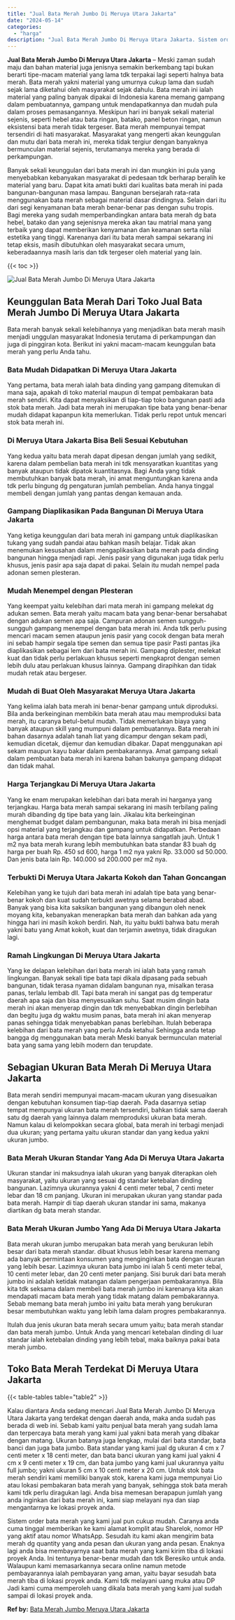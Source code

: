 ```yaml
---
title: "Jual Bata Merah Jumbo Di Meruya Utara Jakarta"
date: "2024-05-14"
categories: 
  - "harga"
description: "Jual Bata Merah Jumbo Di Meruya Utara Jakarta. Sistem order bata merah yang kami jual pun cukup mudah. Caranya anda cuma tinggal memberikan ke kami alamat ko..."
---
```


**Jual Bata Merah Jumbo Di Meruya Utara Jakarta** – Meski zaman sudah maju dan bahan material juga jenisnya semakin berkembang tapi bukan berarti tipe-macam material yang lama tdk terpakai lagi seperti halnya bata merah. Bata merah yakni material yang umurnya cukup lama dan sudah sejak lama diketahui oleh masyarakat sejak dahulu. Bata merah ini ialah material yang paling banyak dipakai di Indonesia karena memang gampang dalam pembuatannya, gampang untuk mendapatkannya dan mudah pula dalam proses pemasangannya. Meskipun hari ini banyak sekali material sejenis, seperti hebel atau bata ringan, batako, panel beton ringan, namun eksistensi bata merah tidak tergeser. Bata merah mempunyai tempat tersendiri di hati masyarakat. Masyarakat yang mengerti akan keunggulan dan mutu dari bata merah ini, mereka tidak tergiur dengan banyaknya bermunculan material sejenis, terutamanya mereka yang berada di perkampungan.

Banyak sekali keunggulan dari bata merah ini dan mungkin ini pula yang menyebabkan kebanyakan masyarakat di pedesaan tdk berharap beralih ke material yang baru. Dapat kita amati bukti dari kualitas bata merah ini pada bangunan-bangunan masa lampau. Bangunan bersejarah rata-rata menggunakan bata merah sebagai material dasar dindingnya. Selain dari itu dari segi kenyamanan bata merah benar-benar pas dengan suhu tropis. Bagi mereka yang sudah memperbandingkan antara bata merah dg bata hebel, batako dan yang sejenisnya mereka akan tau matrial mana yang terbaik yang dapat memberikan kenyamanan dan keamanan serta nilai estetika yang tinggi. Karenanya dari itu bata merah sampai sekarang ini tetap eksis, masih dibutuhkan oleh masyarakat secara umum, keberadaannya masih laris dan tdk tergeser oleh material yang lain.

{{< toc >}}

![Jual Bata Merah Jumbo Di Meruya Utara Jakarta](/images/jual-bata-merah-19.png)

## Keunggulan Bata Merah Dari Toko Jual Bata Merah Jumbo Di Meruya Utara Jakarta

Bata merah banyak sekali kelebihannya yang menjadikan bata merah masih menjadi unggulan masyarakat Indonesia terutama di perkampungan dan juga di pinggiran kota. Berikut ini yakni macam-macam keunggulan bata merah yang perlu Anda tahu.

### Bata Mudah Didapatkan Di Meruya Utara Jakarta

Yang pertama, bata merah ialah bata dinding yang gampang ditemukan di mana saja, apakah di toko material maupun di tempat pembakaran bata merah sendiri. Kita dapat menyaksikan di tiap-tiap toko bangunan pasti ada stok bata merah. Jadi bata merah ini merupakan tipe bata yang benar-benar mudah didapat kapanpun kita memerlukan. Tidak perlu repot untuk mencari stok bata merah ini.

### Di Meruya Utara Jakarta Bisa Beli Sesuai Kebutuhan

Yang kedua yaitu bata merah dapat dipesan dengan jumlah yang sedikit, karena dalam pembelian bata merah ini tdk mensyaratkan kuantitas yang banyak ataupun tidak dipatok kuantitasnya. Bagi Anda yang tidak membutuhkan banyak bata merah, ini amat menguntungkan karena anda tdk perlu bingung dg pengaturan jumlah pembelian. Anda hanya tinggal membeli dengan jumlah yang pantas dengan kemauan anda.

### Gampang Diaplikasikan Pada Bangunan Di Meruya Utara Jakarta

Yang ketiga keunggulan dari bata merah ini gampang untuk diaplikasikan tukang yang sudah pandai atau bahkan masih belajar. Tidak akan menemukan kesusahan dalam mengaplikasikan bata merah pada dinding bangunan hingga menjadi rapi. Jenis pasir yang digunakan juga tidak perlu khusus, jenis pasir apa saja dapat di pakai. Selain itu mudah nempel pada adonan semen plesteran.

### Mudah Menempel dengan Plesteran

Yang keempat yaitu kelebihan dari mata merah ini gampang melekat dg adukan semen. Bata merah yaitu macam bata yang benar-benar bersahabat dengan adukan semen apa saja. Campuran adonan semen sungguh-sungguh gampang menempel dengan bata merah ini. Anda tdk perlu pusing mencari macam semen ataupun jenis pasir yang cocok dengan bata merah ini sebab hampir segala tipe semen dan semua tipe pasir Pasti pantas jika diaplikasikan sebagai lem dari bata merah ini. Gampang diplester, melekat kuat dan tidak perlu perlakuan khusus seperti mengkaprot dengan semen lebih dulu atau perlakuan khusus lainnya. Gampang dirapihkan dan tidak mudah retak atau bergeser.

### Mudah di Buat Oleh Masyarakat Meruya Utara Jakarta

Yang kelima ialah bata merah ini benar-benar gampang untuk diproduksi. Bila anda berkeinginan membikin bata merah atau mau memproduksi bata merah, itu caranya betul-betul mudah. Tidak memerlukan biaya yang banyak ataupun skill yang mumpuni dalam pembuatannya. Bata merah ini bahan dasarnya adalah tanah liat yang dicampur dengan sekam padi, kemudian dicetak, dijemur dan kemudian dibakar. Dapat menggunakan api sekam maupun kayu bakar dalam pembakarannya. Amat gampang sekali dalam pembuatan bata merah ini karena bahan bakunya gampang didapat dan tidak mahal.

### Harga Terjangkau Di Meruya Utara Jakarta

Yang ke enam merupakan kelebihan dari bata merah ini harganya yang terjangkau. Harga bata merah sampai sekarang ini masih terbilang paling murah dibanding dg tipe bata yang lain. Jikalau kita berkeinginan menghemat budget dalam pembangunan, maka bata merah ini bisa menjadi opsi material yang terjangkau dan gampang untuk didapatkan. Perbedaan harga antara bata merah dengan tipe bata lainnya sangatlah jauh. Untuk 1 m2 nya bata merah kurang lebih membutuhkan bata standar 83 buah dg harga per buah Rp. 450 sd 600, harga 1 m2 nya yakni Rp. 33.000 sd 50.000. Dan jenis bata lain Rp. 140.000 sd 200.000 per m2 nya.

### Terbukti Di Meruya Utara Jakarta Kokoh dan Tahan Goncangan

Kelebihan yang ke tujuh dari bata merah ini adalah tipe bata yang benar-benar kokoh dan kuat sudah terbukti awetnya selama berabad abad. Banyak yang bisa kita saksikan bangunan yang dibangun oleh nenek moyang kita, kebanyakan menerapkan bata merah dan bahkan ada yang hingga hari ini masih kokoh berdiri. Nah, itu yaitu bukti bahwa batu merah yakni batu yang Amat kokoh, kuat dan terjamin awetnya, tidak diragukan lagi.

### Ramah Lingkungan Di Meruya Utara Jakarta

Yang ke delapan kelebihan dari bata merah ini ialah bata yang ramah lingkungan. Banyak sekali tipe bata tapi dikala dipasang pada sebuah bangunan, tidak terasa nyaman didalam bangunan nya, misalkan terasa panas, terlalu lembab dll. Tapi bata merah ini sangat pas dg temperatur daerah apa saja dan bisa menyesuaikan suhu. Saat musim dingin bata merah ini akan menyerap dingin dan tdk menyebabkan dingin berlebihan dan begitu juga dg waktu musim panas, bata merah ini akan menyerap panas sehingga tidak menyebabkan panas berlebihan. Itulah beberapa kelebihan dari bata merah yang perlu Anda ketahui Sehingga anda tetap bangga dg menggunakan bata merah Meski banyak bermunculan material bata yang sama yang lebih modern dan terupdate.

## Sebagian Ukuran Bata Merah Di Meruya Utara Jakarta

Bata merah sendiri mempunyai macam-macam ukuran yang disesuaikan dengan kebutuhan konsumen tiap-tiap daerah. Pada dasarnya setiap tempat mempunyai ukuran bata merah tersendiri, bahkan tidak sama daerah satu dg daerah yang lainnya dalam memproduksi ukuran bata merah. Namun kalau di kelompokkan secara global, bata merah ini terbagi menjadi dua ukuran; yang pertama yaitu ukuran standar dan yang kedua yakni ukuran jumbo.

### Bata Merah Ukuran Standar Yang Ada Di Meruya Utara Jakarta

Ukuran standar ini maksudnya ialah ukuran yang banyak diterapkan oleh masyarakat, yaitu ukuran yang sesuai dg standar ketebalan dinding bangunan. Lazimnya ukurannya yakni 4 centi meter tebal, 7 centi meter lebar dan 18 cm panjang. Ukuran ini merupakan ukuran yang standar pada bata merah. Hampir di tiap daerah ukuran standar ini sama, makanya diartikan dg bata merah standar.

### Bata Merah Ukuran Jumbo Yang Ada Di Meruya Utara Jakarta

Bata merah ukuran jumbo merupakan bata merah yang berukuran lebih besar dari bata merah standar. dibuat khusus lebih besar karena memang ada banyak permintaan konsumen yang menginginkan bata dengan ukuran yang lebih besar. Lazimnya ukuran bata jumbo ini ialah 5 centi meter tebal, 10 centi meter lebar, dan 20 centi meter panjang. Sisi buruk dari bata merah jumbo ini adalah ketidak matangan dalam pengerjaan pembakarannya. Bila kita tdk seksama dalam membeli bata merah jumbo ini karenanya kita akan mendapati macam bata merah yang tidak matang dalam pembakarannya. Sebab memang bata merah jumbo ini yaitu bata merah yang berukuran besar membutuhkan waktu yang lebih lama dalam progres pembakarannya.

Itulah dua jenis ukuran bata merah secara umum yaitu; bata merah standar dan bata merah jumbo. Untuk Anda yang mencari ketebalan dinding di luar standar ialah ketebalan dinding yang lebih tebal, maka baiknya pakai bata merah jumbo.

## Toko Bata Merah Terdekat Di Meruya Utara Jakarta

{{< table-tables table="table2" >}}

Kalau diantara Anda sedang mencari Jual Bata Merah Jumbo Di Meruya Utara Jakarta yang terdekat dengan daerah anda, maka anda sudah pas berada di web ini. Sebab kami yaitu penjual bata merah yang sudah lama dan terpercaya bata merah yang kami jual yakni bata merah yang dibakar dengan matang. Ukuran batanya juga lengkap, mulai dari bata standar, bata banci dan juga bata jumbo. Bata standar yang kami jual dg ukuran 4 cm x 7 centi meter x 18 centi meter, dan bata banci ukuran yang kami jual yakni 4 cm x 9 centi meter x 19 cm, dan bata jumbo yang kami jual ukurannya yaitu full jumbo; yakni ukuran 5 cm x 10 centi meter x 20 cm. Untuk stok bata merah sendiri kami memiliki banyak stok, karena kami juga mempunyai Lio atau lokasi pembakaran bata merah yang banyak, sehingga stok bata merah kami tdk perlu diragukan lagi. Anda bisa memesan berapapun jumlah yang anda inginkan dari bata merah ini, kami siap melayani nya dan siap mengantarnya ke lokasi proyek anda.

Sistem order bata merah yang kami jual pun cukup mudah. Caranya anda cuma tinggal memberikan ke kami alamat komplit atau Sharelok, nomor HP yang aktif atau nomor WhatsApp. Sesudah itu kami akan mengirim bata merah dg quantity yang anda pesan dan ukuran yang anda pesan. Enaknya lagi anda bisa membayarnya saat bata merah yang kami kirim tiba di lokasi proyek Anda. Ini tentunya benar-benar mudah dan tdk Beresiko untuk anda. Walaupun kami memasarkannya secara online namun metode pembayarannya ialah pembayaran yang aman, yaitu bayar sesudah bata merah tiba di lokasi proyek anda. Kami tdk melayani uang muka atau DP Jadi kami cuma memperoleh uang dikala bata merah yang kami jual sudah sampai di lokasi proyek anda.

**Ref by:** [Bata Merah Jumbo Meruya Utara Jakarta](https://id.wikipedia.org/wiki/Bata)
